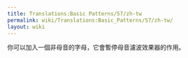 ```yaml
---
title: Translations:Basic Patterns/57/zh-tw
permalink: wiki/Translations:Basic_Patterns/57/zh-tw/
layout: wiki
---
```


你可以加入一個非母音的字母，它會暫停母音濾波效果器的作用。
